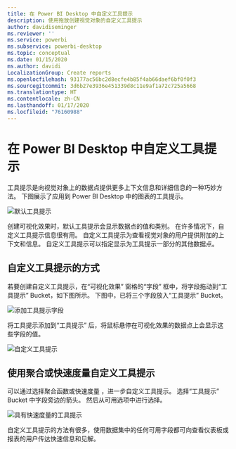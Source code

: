 ```yaml
---
title: 在 Power BI Desktop 中自定义工具提示
description: 使用拖放创建视觉对象的自定义工具提示
author: davidiseminger
ms.reviewer: ''
ms.service: powerbi
ms.subservice: powerbi-desktop
ms.topic: conceptual
ms.date: 01/15/2020
ms.author: davidi
LocalizationGroup: Create reports
ms.openlocfilehash: 93177ac56bc2d8ecfe4b85f4ab66daef6bf0f0f3
ms.sourcegitcommit: 3d6b27e3936e451339d8c11e9af1a72c725a5668
ms.translationtype: HT
ms.contentlocale: zh-CN
ms.lasthandoff: 01/17/2020
ms.locfileid: "76160988"
---
```

# <a name="customize-tooltips-in-power-bi-desktop"></a>在 Power BI Desktop 中自定义工具提示

工具提示是向视觉对象上的数据点提供更多上下文信息和详细信息的一种巧妙方法。 下图展示了应用到 Power BI Desktop 中的图表的工具提示。

![默认工具提示](media/desktop-custom-tooltips/custom-tooltips-1.png)

创建可视化效果时，默认工具提示会显示数据点的值和类别。 在许多情况下，自定义工具提示信息很有用。 自定义工具提示为查看视觉对象的用户提供附加的上下文和信息。 自定义工具提示可以指定显示为工具提示一部分的其他数据点。

## <a name="how-to-customize-tooltips"></a>自定义工具提示的方式

若要创建自定义工具提示，在“可视化效果”  窗格的“字段”  框中，将字段拖动到“工具提示”  Bucket，如下图所示。 下图中，已将三个字段放入“工具提示”  Bucket。

![添加工具提示字段](media/desktop-custom-tooltips/custom-tooltips-2.png)

将工具提示添加到“工具提示”  后，将鼠标悬停在可视化效果的数据点上会显示这些字段的值。

![自定义工具提示](media/desktop-custom-tooltips/custom-tooltips-3.png)

## <a name="customizing-tooltips-with-aggregation-or-quick-measures"></a>使用聚合或快速度量自定义工具提示

可以通过选择聚合函数或快速度量  ，进一步自定义工具提示。 选择“工具提示”  Bucket 中字段旁边的箭头。 然后从可用选项中进行选择。

![具有快速度量的工具提示](media/desktop-custom-tooltips/custom-tooltips-4.png)

自定义工具提示的方法有很多，使用数据集中的任何可用字段都可向查看仪表板或报表的用户传达快速信息和见解。
